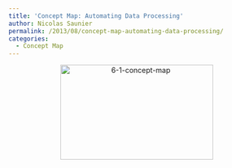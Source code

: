 ```yaml
---
title: 'Concept Map: Automating Data Processing'
author: Nicolas Saunier
permalink: /2013/08/concept-map-automating-data-processing/
categories:
  - Concept Map
---
```

<p style="text-align: center;">
  <a href="http://teaching.software-carpentry.org/wp-content/uploads/2013/08/6-1-concept-map.jpg"><img class="size-medium wp-image-4005 aligncenter" title="Concept Map for Automating Data Processing" alt="6-1-concept-map" src="http://teaching.software-carpentry.org/wp-content/uploads/2013/08/6-1-concept-map-300x187.jpg" width="300" height="187" /></a>
</p>
